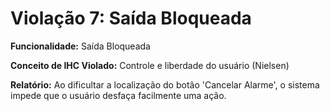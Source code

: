# Violação 7: Saída Bloqueada

**Funcionalidade:** Saída Bloqueada

**Conceito de IHC Violado:** Controle e liberdade do usuário (Nielsen)

**Relatório:** Ao dificultar a localização do botão 'Cancelar Alarme', o sistema impede que o usuário desfaça facilmente uma ação.